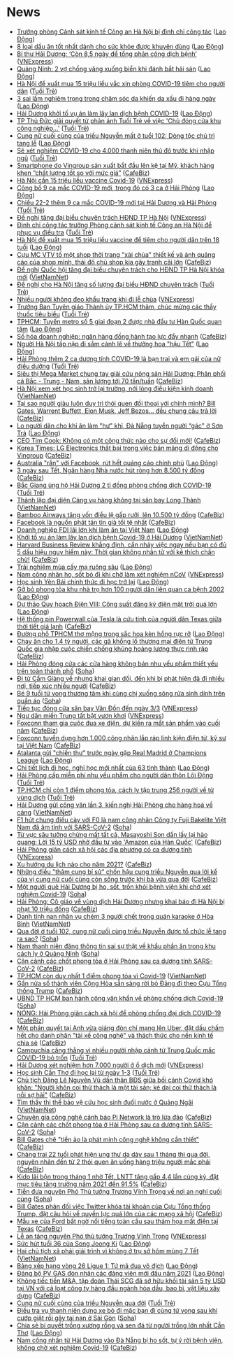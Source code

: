 # News

- [Trưởng phòng Cảnh sát kinh tế Công an Hà Nội bị đình chỉ công tác](https://laodong.vn/phap-luat/truong-phong-canh-sat-kinh-te-cong-an-ha-noi-bi-dinh-chi-cong-tac-882650.ldo) ([Lao Động](https://laodong.vn))
- [8 loại dầu ăn tốt nhất dành cho sức khỏe được khuyên dùng](https://laodong.vn/suc-khoe/8-loai-dau-an-tot-nhat-danh-cho-suc-khoe-duoc-khuyen-dung-882048.ldo) ([Lao Động](https://laodong.vn))
- [Bí thư Hải Dương: ‘Còn 8,5 ngày để tổng phản công dịch bệnh’](https://vnexpress.net/bi-thu-hai-duong-con-8-5-ngay-de-tong-phan-cong-dich-benh-4238648.html) ([VNExpress](https://vnexpress.net))
- [Quảng Ninh: 2 vợ chồng văng xuống biển khi đánh bắt hải sản](https://laodong.vn/xa-hoi/quang-ninh-2-vo-chong-vang-xuong-bien-khi-danh-bat-hai-san-882627.ldo) ([Lao Động](https://laodong.vn))
- [Hà Nội đề xuất mua 15 triệu liều vắc xin phòng COVID-19 tiêm cho người dân](https://tuoitre.vn/ha-noi-de-xuat-mua-15-trieu-lieu-vac-xin-phong-covid-19-tiem-cho-nguoi-dan-20210222175118144.htm) ([Tuổi Trẻ](https://tuoitre.vn))
- [3 sai lầm nghiêm trọng trong chăm sóc da khiến da xấu đi hàng ngày](https://laodong.vn/lam-dep/3-sai-lam-nghiem-trong-trong-cham-soc-da-khien-da-xau-di-hang-ngay-882643.ldo) ([Lao Động](https://laodong.vn))
- [Hải Dương khởi tố vụ án làm lây lan dịch bệnh COVID-19](https://laodong.vn/phap-luat/hai-duong-khoi-to-vu-an-lam-lay-lan-dich-benh-covid-19-882617.ldo) ([Lao Động](https://laodong.vn))
- [TP Thủ Đức giải quyết từ phản ánh Tuổi Trẻ về việc 'Chủ đóng cửa khu công nghiệp...'](https://tuoitre.vn/tp-thu-duc-giai-quyet-tu-phan-anh-tuoi-tre-ve-viec-chu-dong-cua-khu-cong-nghiep-20210222173243801.htm) ([Tuổi Trẻ](https://tuoitre.vn))
- [Cung nữ cuối cùng của triều Nguyễn mất ở tuổi 102: Dòng tộc chủ trì tang lễ](https://laodong.vn/xa-hoi/cung-nu-cuoi-cung-cua-trieu-nguyen-mat-o-tuoi-102-dong-toc-chu-tri-tang-le-882558.ldo) ([Lao Động](https://laodong.vn))
- [Sẽ xét nghiệm COVID-19 cho 4.000 thanh niên thủ đô trước khi nhập ngũ](https://tuoitre.vn/se-xet-nghiem-covid-19-cho-4-000-thanh-nien-thu-do-truoc-khi-nhap-ngu-20210222173735366.htm) ([Tuổi Trẻ](https://tuoitre.vn))
- [Smartphone do Vingroup sản xuất bắt đầu lên kệ tại Mỹ, khách hàng khen “chất lượng tốt so với mức giá”](https://cafebiz.vn/smartphone-do-vingroup-san-xuat-bat-dau-len-ke-tai-my-khach-hang-khen-chat-luong-tot-so-voi-muc-gia-20210222182716804.chn) ([CafeBiz](https://cafebiz.vn))
- [Hà Nội cần 15 triệu liều vaccine Covid-19](https://vnexpress.net/ha-noi-can-15-trieu-lieu-vaccine-covid-19-4238633.html) ([VNExpress](https://vnexpress.net))
- [Công bố 9 ca mắc COVID-19 mới, trong đó có 3 ca ở Hải Phòng](https://laodong.vn/y-te/cong-bo-9-ca-mac-covid-19-moi-trong-do-co-3-ca-o-hai-phong-882612.ldo) ([Lao Động](https://laodong.vn))
- [Chiều 22-2 thêm 9 ca mắc COVID-19 mới tại Hải Dương và Hải Phòng](https://tuoitre.vn/chieu-22-2-them-9-ca-mac-covid-19-moi-tai-hai-duong-va-hai-phong-20210222181537981.htm) ([Tuổi Trẻ](https://tuoitre.vn))
- [Đề nghị tăng đại biểu chuyên trách HĐND TP Hà Nội](https://vnexpress.net/de-nghi-tang-dai-bieu-chuyen-trach-hdnd-tp-ha-noi-4238653.html) ([VNExpress](https://vnexpress.net))
- [Đình chỉ công tác trưởng Phòng cảnh sát kinh tế Công an Hà Nội để phục vụ điều tra](https://tuoitre.vn/dinh-chi-cong-tac-truong-phong-canh-sat-kinh-te-cong-an-ha-noi-de-phuc-vu-dieu-tra-20210222175649567.htm) ([Tuổi Trẻ](https://tuoitre.vn))
- [Hà Nội đề xuất mua 15 triệu liều vaccine để tiêm cho người dân trên 18 tuổi](https://laodong.vn/xa-hoi/ha-noi-de-xuat-mua-15-trieu-lieu-vaccine-de-tiem-cho-nguoi-dan-tren-18-tuoi-882560.ldo) ([Lao Động](https://laodong.vn))
- [Cựu MC VTV tố một shop thời trang "xài chùa" thiết kế và ảnh quảng cáo của shop mình, thái độ chủ shop kia gây tranh cãi lớn](https://cafebiz.vn/cuu-mc-vtv-to-mot-shop-thoi-trang-xai-chua-thiet-ke-va-anh-quang-cao-cua-shop-minh-thai-do-chu-shop-kia-gay-tranh-cai-lon-20210222163553934.chn) ([CafeBiz](https://cafebiz.vn))
- [Đề nghị Quốc hội tăng đại biểu chuyên trách cho HĐND TP Hà Nội khóa mới](http://vietnamnet.vn/vn/thoi-su/quoc-hoi/de-nghi-quoc-hoi-tang-dai-bieu-chuyen-trach-cho-hdnd-tp-ha-noi-khoa-moi-714689.html) ([VietNamNet](https://vietnamnet.vn))
- [Đề nghị cho Hà Nội tăng số lượng đại biểu HĐND chuyên trách](https://tuoitre.vn/de-nghi-cho-ha-noi-tang-so-luong-dai-bieu-hdnd-chuyen-trach-20210222171046394.htm) ([Tuổi Trẻ](https://tuoitre.vn))
- [Nhiều người không đeo khẩu trang khi đi lễ chùa](https://vnexpress.net/nhieu-nguoi-khong-deo-khau-trang-khi-di-le-chua-4238595.html) ([VNExpress](https://vnexpress.net))
- [Trưởng Ban Tuyên giáo Thành ủy TP.HCM thăm, chúc mừng các thầy thuốc tiêu biểu](https://tuoitre.vn/truong-ban-tuyen-giao-thanh-uy-tp-hcm-tham-chuc-mung-cac-thay-thuoc-tieu-bieu-20210222170502975.htm) ([Tuổi Trẻ](https://tuoitre.vn))
- [TPHCM: Tuyến metro số 5 giai đoạn 2 được nhà đầu tư Hàn Quốc quan tâm](https://laodong.vn/kinh-te/tphcm-tuyen-metro-so-5-giai-doan-2-duoc-nha-dau-tu-han-quoc-quan-tam-882573.ldo) ([Lao Động](https://laodong.vn))
- [Số hóa doanh nghiệp: ngân hàng đồng hành tạo lực đẩy nhanh](https://cafebiz.vn/so-hoa-doanh-nghiep-ngan-hang-dong-hanh-tao-luc-day-nhanh-2021022216590797.chn) ([CafeBiz](https://cafebiz.vn))
- [Người Hà Nội tấp nập đi sắm cành lê về thưởng hoa &quot;hậu Tết&quot;](https://laodong.vn/photo/nguoi-ha-noi-tap-nap-di-sam-canh-le-ve-thuong-hoa-hau-tet-882494.ldo) ([Lao Động](https://laodong.vn))
- [Hải Phòng thêm 2 ca dương tính COVID-19 là bạn trai và em gái của nữ điều dưỡng](https://tuoitre.vn/hai-phong-them-2-ca-duong-tinh-covid-19-la-ban-trai-va-em-gai-cua-nu-dieu-duong-20210222171519785.htm) ([Tuổi Trẻ](https://tuoitre.vn))
- [Siêu thị Mega Market chung tay giải cứu nông sản Hải Dương: Phân phối cả Bắc - Trung - Nam, sản lượng tới 70 tấn/tuần](https://cafebiz.vn/sieu-thi-mega-market-chung-tay-giai-cuu-nong-san-hai-duong-phan-phoi-ca-bac-trung-nam-san-luong-toi-70-tan-tuan-20210222171818148.chn) ([CafeBiz](https://cafebiz.vn))
- [Hà Nội xem xét học sinh trở lại trường, nới lỏng điều kiện kinh doanh](http://vietnamnet.vn/vn/thoi-su/ha-noi-xem-xet-hoc-sinh-tro-lai-truong-noi-long-dieu-kien-kinh-doanh-714680.html) ([VietNamNet](https://vietnamnet.vn))
- [Tại sao người giàu luôn duy trì thói quen đối thoại với chính mình? Bill Gates, Warrent Buffett, Elon Musk, Jeff Bezos... đều chung câu trả lời](https://cafebiz.vn/tai-sao-nguoi-giau-luon-duy-tri-thoi-quen-doi-thoai-voi-chinh-minh-bill-gates-warrent-buffett-elon-musk-jeff-bezos-deu-chung-cau-tra-loi-20210222170751314.chn) ([CafeBiz](https://cafebiz.vn))
- [Lo người dân cho khỉ ăn làm &quot;hư&quot; khỉ, Đà Nẵng tuyển người “gác&quot; ở Sơn Trà](https://laodong.vn/xa-hoi/lo-nguoi-dan-cho-khi-an-lam-hu-khi-da-nang-tuyen-nguoi-gac-o-son-tra-882434.ldo) ([Lao Động](https://laodong.vn))
- [CEO Tim Cook: Không có một công thức nào cho sự đổi mới!](https://cafebiz.vn/ceo-tim-cook-khong-co-mot-cong-thuc-nao-cho-su-doi-moi-20210222154305483.chn) ([CafeBiz](https://cafebiz.vn))
- [Korea Times: LG Electronics thất bại trong việc bán mảng di động cho Vingroup](https://cafebiz.vn/korea-times-lg-electronics-that-bai-trong-viec-ban-mang-di-dong-cho-vingroup-20210222165031465.chn) ([CafeBiz](https://cafebiz.vn))
- [Australia &quot;rắn&quot; với Facebook, rút hết quảng cáo chính phủ](https://laodong.vn/the-gioi/australia-ran-voi-facebook-rut-het-quang-cao-chinh-phu-882547.ldo) ([Lao Động](https://laodong.vn))
- [3 ngày sau Tết, Ngân hàng Nhà nước hút ròng hơn 8.500 tỷ đồng](https://cafebiz.vn/3-ngay-sau-tet-ngan-hang-nha-nuoc-hut-rong-hon-8500-ty-dong-20210222164429447.chn) ([CafeBiz](https://cafebiz.vn))
- [Bắc Giang ủng hộ Hải Dương 2 tỉ đồng phòng chống dịch COVID-19](https://tuoitre.vn/bac-giang-ung-ho-hai-duong-2-ti-dong-phong-chong-dich-covid-19-20210222162019579.htm) ([Tuổi Trẻ](https://tuoitre.vn))
- [Thành lập đại diện Cảng vụ hàng không tại sân bay Long Thành](http://vietnamnet.vn/vn/thoi-su/an-toan-giao-thong/thanh-lap-dai-dien-cang-vu-hang-khong-tai-san-bay-long-thanh-714674.html) ([VietNamNet](https://vietnamnet.vn))
- [Bamboo Airways tăng vốn điều lệ gấp rưỡi, lên 10.500 tỷ đồng](https://cafebiz.vn/bamboo-airways-tang-von-dieu-le-gap-ruoi-len-10500-ty-dong-20210222163138072.chn) ([CafeBiz](https://cafebiz.vn))
- [Facebook là nguồn phát tán tin giả tồi tệ nhất](https://cafebiz.vn/facebook-la-nguon-phat-tan-tin-gia-toi-te-nhat-20210222134756418.chn) ([CafeBiz](https://cafebiz.vn))
- [Doanh nghiệp FDI lãi lớn khi làm ăn tại Việt Nam](https://laodong.vn/kinh-te/doanh-nghiep-fdi-lai-lon-khi-lam-an-tai-viet-nam-882282.ldo) ([Lao Động](https://laodong.vn))
- [Khởi tố vụ án làm lây lan dịch bệnh Covid-19 ở Hải Dương](http://vietnamnet.vn/vn/thoi-su/khoi-to-vu-an-lam-lay-lan-dich-benh-covid-19-o-hai-duong-714669.html) ([VietNamNet](https://vietnamnet.vn))
- [Harvard Business Review khẳng định, cần nhảy việc ngay nếu bạn có đủ 5 dấu hiệu nguy hiểm này: Thời gian không nhân từ với kẻ thích chần chừ!](https://cafebiz.vn/harvard-business-review-khang-dinh-can-nhay-viec-ngay-neu-ban-co-du-5-dau-hieu-nguy-hiem-nay-thoi-gian-khong-nhan-tu-voi-ke-thich-chan-chu-2021022216124455.chn) ([CafeBiz](https://cafebiz.vn))
- [Trải nghiệm mùa cấy mạ ruộng sâu](https://laodong.vn/photo/trai-nghiem-mua-cay-ma-ruong-sau-882466.ldo) ([Lao Động](https://laodong.vn))
- [Nam công nhân ho, sốt bỏ đi khi chờ làm xét nghiệm nCoV](https://vnexpress.net/nam-cong-nhan-ho-sot-bo-di-khi-cho-lam-xet-nghiem-ncov-4238541.html) ([VNExpress](https://vnexpress.net))
- [Học sinh Yên Bái chính thức đi học trở lại](https://laodong.vn/photo/hoc-sinh-yen-bai-chinh-thuc-di-hoc-tro-lai-882478.ldo) ([Lao Động](https://laodong.vn))
- [Gỡ bỏ phong tỏa khu nhà trọ hơn 100 người dân liên quan ca bệnh 2002](https://laodong.vn/video/go-bo-phong-toa-khu-nha-tro-hon-100-nguoi-dan-lien-quan-ca-benh-2002-882506.ldo) ([Lao Động](https://laodong.vn))
- [Dự thảo Quy hoạch Điện VIII: Công suất đăng ký điện mặt trời quá lớn](https://laodong.vn/kinh-te/du-thao-quy-hoach-dien-viii-cong-suat-dang-ky-dien-mat-troi-qua-lon-882527.ldo) ([Lao Động](https://laodong.vn))
- [Hệ thống pin Powerwall của Tesla là cứu tinh của người dân Texas giữa thời tiết giá lạnh](https://cafebiz.vn/he-thong-pin-powerwall-cua-tesla-la-cuu-tinh-cua-nguoi-dan-texas-giua-thoi-tiet-gia-lanh-20210222135223163.chn) ([CafeBiz](https://cafebiz.vn))
- [Đường phố TPHCM thơ mộng trong sắc hoa kèn hồng rực rỡ](https://laodong.vn/photo/duong-pho-tphcm-tho-mong-trong-sac-hoa-ken-hong-ruc-ro-882519.ldo) ([Lao Động](https://laodong.vn))
- [Chạy ăn cho 1,4 tỷ người, các gã khổng lồ thương mại điện tử Trung Quốc gia nhập cuộc chiến chống khủng hoảng lương thực rình rập](https://cafebiz.vn/chay-an-cho-14-ty-nguoi-cac-ga-khong-lo-thuong-mai-dien-tu-trung-quoc-gia-nhap-cuoc-chien-chong-khung-hoang-luong-thuc-rinh-rap-20210222153931055.chn) ([CafeBiz](https://cafebiz.vn))
- [Hải Phòng đóng cửa các cửa hàng không bán nhu yếu phẩm thiết yếu trên toàn thành phố](https://soha.vn/hai-phong-dong-cua-cac-cua-hang-khong-ban-nhu-yeu-pham-thiet-yeu-tren-toan-thanh-pho-20210222112623648.htm) ([Soha](https://soha.vn))
- [Đi từ Cẩm Giàng về nhưng khai gian dối, đến khi bị phát hiện đã đi nhiều nơi, tiếp xúc nhiều người](https://cafebiz.vn/di-tu-cam-giang-ve-nhung-khai-gian-doi-den-khi-bi-phat-hien-da-di-nhieu-noi-tiep-xuc-nhieu-nguoi-20210222154524946.chn) ([CafeBiz](https://cafebiz.vn))
- [Bé 9 tuổi tử vong thương tâm khi cùng chị xuống sông rửa sình dính trên quần áo](https://soha.vn/be-9-tuoi-tu-vong-thuong-tam-khi-cung-chi-xuong-song-rua-sinh-dinh-tren-quan-ao-20210222152634684.htm) ([Soha](https://soha.vn))
- [Tiếp tục đóng cửa sân bay Vân Đồn đến ngày 3/3](https://vnexpress.net/tiep-tuc-dong-cua-san-bay-van-don-den-ngay-3-3-4238520.html) ([VNExpress](https://vnexpress.net))
- [Ngư dân miền Trung tất bật vươn khơi](https://vnexpress.net/ngu-dan-mien-trung-tat-bat-vuon-khoi-4238409.html) ([VNExpress](https://vnexpress.net))
- [Foxconn tham gia cuộc đua xe điện, dự kiến ra mắt sản phẩm vào cuối năm](https://cafebiz.vn/foxconn-tham-gia-cuoc-dua-xe-dien-du-kien-ra-mat-san-pham-vao-cuoi-nam-20210222134416463.chn) ([CafeBiz](https://cafebiz.vn))
- [Foxconn tuyển dụng hơn 1.000 công nhân lắp ráp linh kiện điện tử, kỹ sư tại Việt Nam](https://cafebiz.vn/foxconn-tuyen-dung-hon-1000-cong-nhan-lap-rap-linh-kien-dien-tu-ky-su-tai-viet-nam-20210222152757144.chn) ([CafeBiz](https://cafebiz.vn))
- [Atalanta gửi &quot;chiến thư&quot; trước ngày gặp Real Madrid ở Champions League](https://laodong.vn/video/atalanta-gui-chien-thu-truoc-ngay-gap-real-madrid-o-champions-league-882472.ldo) ([Lao Động](https://laodong.vn))
- [Chi tiết lịch đi học, nghỉ học mới nhất của 63 tỉnh thành](https://laodong.vn/infographic/chi-tiet-lich-di-hoc-nghi-hoc-moi-nhat-cua-63-tinh-thanh-882339.ldo) ([Lao Động](https://laodong.vn))
- [Hải Phòng cấp miễn phí nhu yếu phẩm cho người dân thôn Lôi Động](https://tuoitre.vn/hai-phong-cap-mien-phi-nhu-yeu-pham-cho-nguoi-dan-thon-loi-dong-20210222135805652.htm) ([Tuổi Trẻ](https://tuoitre.vn))
- [TP.HCM chỉ còn 1 điểm phong tỏa, cách ly tập trung 256 người về từ vùng dịch](https://tuoitre.vn/tp-hcm-chi-con-1-diem-phong-toa-cach-ly-tap-trung-256-nguoi-ve-tu-vung-dich-20210222150155556.htm) ([Tuổi Trẻ](https://tuoitre.vn))
- [Hải Dương gửi công văn lần 3, kiến nghị Hải Phòng cho hàng hoá về cảng](http://vietnamnet.vn/vn/thoi-su/hai-duong-gui-cong-van-lan-3-kien-nghi-hai-phong-cho-hang-hoa-ve-cang-714635.html) ([VietNamNet](https://vietnamnet.vn))
- [F1 hút chung điếu cày với F0 là nam công nhân Công ty Fuji Bakelite Việt Nam đã âm tính với SARS-CoV-2](https://soha.vn/f1-hut-chung-dieu-cay-voi-f0-la-nam-cong-nhan-cong-ty-fuji-bakelite-viet-nam-da-am-tinh-voi-sars-cov-2-20210222151706257.htm) ([Soha](https://soha.vn))
- [Từ vực sâu tưởng chừng mất tất cả, Masayoshi Son dần lấy lại hào quang: Lời 15 tỷ USD nhờ đầu tư vào 'Amazon của Hàn Quốc'](https://cafebiz.vn/tu-vuc-sau-tuong-chung-mat-tat-ca-masayoshi-son-dan-lay-lai-hao-quang-loi-15-ty-usd-nho-dau-tu-vao-amazon-cua-han-quoc-20210222151440838.chn) ([CafeBiz](https://cafebiz.vn))
- [Hải Phòng giãn cách xã hội các địa phương có ca dương tính](https://vnexpress.net/hai-phong-gian-cach-xa-hoi-cac-dia-phuong-co-ca-duong-tinh-4238518.html) ([VNExpress](https://vnexpress.net))
- [Xu hướng du lịch nào cho năm 2021?](https://cafebiz.vn/xu-huong-du-lich-nao-cho-nam-2021-20210222145816723.chn) ([CafeBiz](https://cafebiz.vn))
- [Những điều "thâm cung bí sử" chốn hậu cung triều Nguyễn qua lời kể của vị cung nữ cuối cùng còn sống trước khi bà vừa qua đời](https://cafebiz.vn/nhung-dieu-tham-cung-bi-su-chon-hau-cung-trieu-nguyen-qua-loi-ke-cua-vi-cung-nu-cuoi-cung-con-song-truoc-khi-ba-vua-qua-doi-20210222145039535.chn) ([CafeBiz](https://cafebiz.vn))
- [Một người quê Hải Dương bị ho, sốt, trốn khỏi bệnh viện khi chờ xét nghiệm Covid-19](https://soha.vn/mot-nguoi-que-hai-duong-bi-ho-sot-tron-khoi-benh-vien-khi-cho-xet-nghiem-covid-19-20210222142157884.htm) ([Soha](https://soha.vn))
- [Hải Phòng: Cô giáo về vùng dịch Hải Dương nhưng khai báo đi Hà Nội bị phạt 10 triệu đồng](https://cafebiz.vn/hai-phong-co-giao-ve-vung-dich-hai-duong-nhung-khai-bao-di-ha-noi-bi-phat-10-trieu-dong-20210222144715641.chn) ([CafeBiz](https://cafebiz.vn))
- [Danh tính nạn nhân vụ chém 3 người chết trong quán karaoke ở Hòa Bình](http://vietnamnet.vn/vn/thoi-su/danh-tinh-nan-nhan-vu-chem-3-nguoi-chet-trong-quan-karaoke-o-hoa-binh-714629.html) ([VietNamNet](https://vietnamnet.vn))
- [Qua đời ở tuổi 102, cung nữ cuối cùng triều Nguyễn được tổ chức lễ tang ra sao?](https://soha.vn/qua-doi-o-tuoi-102-cung-nu-cuoi-cung-trieu-nguyen-duoc-to-chuc-le-tang-ra-sao-20210222144002905.htm) ([Soha](https://soha.vn))
- [Nam thanh niên đăng thông tin sai sự thật về khẩu phần ăn trong khu cách ly ở Quảng Ninh](https://soha.vn/nam-thanh-nien-dang-thong-tin-sai-su-that-ve-khau-phan-an-trong-khu-cach-ly-o-quang-ninh-20210222143641409.htm) ([Soha](https://soha.vn))
- [Cận cảnh các chốt phong tỏa ở Hải Phòng sau ca dương tính SARS-CoV-2](https://cafebiz.vn/can-canh-cac-chot-phong-toa-o-hai-phong-sau-ca-duong-tinh-sars-cov-2-20210222144234118.chn) ([CafeBiz](https://cafebiz.vn))
- [TP.HCM còn duy nhất 1 điểm phong tỏa vì Covid-19](http://vietnamnet.vn/vn/thoi-su/tp-hcm-con-duy-nhat-1-diem-phong-toa-vi-covid-19-714642.html) ([VietNamNet](https://vietnamnet.vn))
- [Gần nửa số thành viên Cộng Hòa sẵn sàng rời bỏ Đảng đi theo Cựu Tổng thống Trump](https://cafebiz.vn/gan-nua-so-thanh-vien-cong-hoa-san-sang-roi-bo-dang-di-theo-cuu-tong-thong-trump-20210222142231229.chn) ([CafeBiz](https://cafebiz.vn))
- [UBND TP HCM ban hành công văn khẩn về phòng chống dịch Covid-19](https://soha.vn/ubnd-tp-hcm-ban-hanh-cong-van-khan-ve-phong-chong-dich-covid-19-20210222143607848.htm) ([Soha](https://soha.vn))
- [NÓNG: Hải Phòng giãn cách xã hội để phòng chống đại dịch COVID-19](https://cafebiz.vn/nong-hai-phong-gian-cach-xa-hoi-theo-chi-thi-15-chi-thi-16-20210222143645612.chn) ([CafeBiz](https://cafebiz.vn))
- [Một phán quyết tại Anh vừa giáng đòn chí mạng lên Uber, đặt dấu chấm hết cho danh phận "tài xế công nghệ" và thách thức cho nền kinh tế chia sẻ](https://cafebiz.vn/mot-phan-quyet-tai-anh-vua-giang-don-chi-mang-len-uber-dat-dau-cham-het-cho-danh-phan-tai-xe-cong-nghe-va-thach-thuc-cho-nen-kinh-te-chia-se-20210222113555564.chn) ([CafeBiz](https://cafebiz.vn))
- [Campuchia căng thẳng vì nhiều người nhập cảnh từ Trung Quốc mắc COVID-19 bỏ trốn](https://tuoitre.vn/campuchia-cang-thang-vi-nhieu-nguoi-nhap-canh-tu-trung-quoc-mac-covid-19-bo-tron-20210222133458541.htm) ([Tuổi Trẻ](https://tuoitre.vn))
- [Hải Dương xét nghiệm hơn 7.000 người ở ổ dịch mới](https://vnexpress.net/hai-duong-xet-nghiem-hon-7-000-nguoi-o-o-dich-moi-4238384.html) ([VNExpress](https://vnexpress.net))
- [Học sinh Cần Thơ đi học lại từ ngày 1-3](https://tuoitre.vn/hoc-sinh-can-tho-di-hoc-lai-tu-ngay-1-3-20210222134907591.htm) ([Tuổi Trẻ](https://tuoitre.vn))
- [Chủ tịch Đặng Lê Nguyên Vũ dấn thân BĐS giữa bối cảnh Covid khó khăn: "Người khôn coi thử thách là một tài sản; kẻ dại coi thử thách là nỗi sợ hãi"](https://cafebiz.vn/chu-tich-dang-le-nguyen-vu-dan-than-bds-giua-boi-canh-covid-kho-khan-nguoi-khon-coi-thu-thach-la-mot-tai-san-nguoi-ngu-coi-thu-thach-la-noi-so-hai-20210222141357458.chn) ([CafeBiz](https://cafebiz.vn))
- [Tìm thấy thi thể bảo vệ cứu học sinh đuối nước ở Quảng Ngãi](http://vietnamnet.vn/vn/thoi-su/tim-thay-thi-the-bao-ve-cuu-hoc-sinh-duoi-nuoc-o-quang-ngai-714622.html) ([VietNamNet](https://vietnamnet.vn))
- [Chuyên gia công nghệ cảnh báo Pi Network là trò lừa đảo](https://cafebiz.vn/chuyen-gia-cong-nghe-canh-bao-pi-network-la-tro-lua-dao-20210222142033501.chn) ([CafeBiz](https://cafebiz.vn))
- [Cận cảnh các chốt phong tỏa ở Hải Phòng sau ca dương tính SARS-CoV-2](https://soha.vn/can-canh-cac-chot-phong-toa-o-hai-phong-sau-ca-duong-tinh-sars-cov-2-20210222141609186.htm) ([Soha](https://soha.vn))
- [Bill Gates chê "tiền ảo là phát minh công nghệ không cần thiết"](https://cafebiz.vn/bill-gates-che-tien-ao-la-phat-minh-cong-nghe-khong-can-thiet-20210222134122758.chn) ([CafeBiz](https://cafebiz.vn))
- [Chàng trai 22 tuổi phát hiện ung thư dạ dày sau 1 tháng thì qua đời, nguyên nhân đến từ 2 thói quen ăn uống hàng triệu người mắc phải](https://cafebiz.vn/chang-trai-22-tuoi-phat-hien-ung-thu-da-day-sau-1-thang-thi-qua-doi-nguyen-nhan-den-tu-2-thoi-quen-an-uong-hang-trieu-nguoi-mac-phai-20210222141857029.chn) ([CafeBiz](https://cafebiz.vn))
- [Kido lãi bộn trong tháng 1 nhờ Tết, LNTT tăng gấp 4,4 lần cùng kỳ, đặt mục tiêu tăng trưởng năm 2021 đến 91,5%](https://cafebiz.vn/kido-lai-bon-trong-thang-1-nho-tet-lntt-tang-gap-44-lan-cung-ky-dat-muc-tieu-tang-truong-nam-2021-den-915-20210222111831361.chn) ([CafeBiz](https://cafebiz.vn))
- [Tiễn đưa nguyên Phó Thủ tướng Trương Vĩnh Trọng về nơi an nghỉ cuối cùng](https://soha.vn/tien-dua-nguyen-pho-thu-tuong-truong-vinh-trong-ve-noi-an-nghi-cuoi-cung-20210222140952242.htm) ([Soha](https://soha.vn))
- [Bill Gates phản đối việc Twitter khóa tài khoản của Cựu Tổng thống Trump, đặt câu hỏi về quyền lực quá lớn của các mạng xã hội](https://cafebiz.vn/bill-gates-phan-doi-viec-twitter-khoa-tai-khoan-cua-cuu-tong-thong-trump-dat-cau-hoi-ve-quyen-luc-qua-lon-cua-cac-mang-xa-hoi-20210222084017871.chn) ([CafeBiz](https://cafebiz.vn))
- [Mẫu xe của Ford bất ngờ nổi tiếng toàn cầu sau thảm họa mất điện tại Texas](https://cafebiz.vn/mau-xe-cua-ford-bat-ngo-noi-tieng-toan-cau-sau-tham-hoa-mat-dien-tai-texas-20210222135551713.chn) ([CafeBiz](https://cafebiz.vn))
- [Lễ an táng nguyên Phó thủ tướng Trương Vĩnh Trọng](https://vnexpress.net/le-an-tang-nguyen-pho-thu-tuong-truong-vinh-trong-4238478.html) ([VNExpress](https://vnexpress.net))
- [Sức hút tuổi 36 của Song Joong Ki](https://laodong.vn/photo/suc-hut-tuoi-36-cua-song-joong-ki-882396.ldo) ([Lao Động](https://laodong.vn))
- [Hai chủ tịch xã phải giải trình vì không ở trụ sở hôm mùng 7 Tết](http://vietnamnet.vn/vn/thoi-su/hai-chu-tich-xa-phai-giai-trinh-vi-khong-o-tru-so-hom-mung-7-tet-714604.html) ([VietNamNet](https://vietnamnet.vn))
- [Bảng xếp hạng vòng 26 Ligue 1: Tứ mã đua vô địch](https://laodong.vn/infographic/bang-xep-hang-vong-26-ligue-1-tu-ma-dua-vo-dich-882424.ldo) ([Lao Động](https://laodong.vn))
- [Đảng bộ PV GAS đón nhận các đảng viên mới đầu năm 2021](https://laodong.vn/thong-tin-doanh-nghiep/dang-bo-pv-gas-don-nhan-cac-dang-vien-moi-dau-nam-2021-882411.ldo) ([Lao Động](https://laodong.vn))
- [Không tiếc tiền M&A, tập đoàn Thái SCG đã sở hữu khối tài sản 5 tỷ USD tại VN với cả loạt công ty hàng đầu ngành hóa dầu, bao bì, vật liệu xây dựng](https://cafebiz.vn/khong-tiec-tien-ma-tap-doan-thai-scg-da-so-huu-khoi-tai-san-5-ty-usd-tai-vn-voi-ca-loat-cong-ty-hang-dau-nganh-hoa-dau-bao-bi-vat-lieu-xay-dung-20210222135939452.chn) ([CafeBiz](https://cafebiz.vn))
- [Cung nữ cuối cùng của triều Nguyễn qua đời](https://tuoitre.vn/cung-nu-cuoi-cung-cua-trieu-nguyen-qua-doi-20210222134020697.htm) ([Tuổi Trẻ](https://tuoitre.vn))
- [Điều tra vụ thanh niên dựng xe bỏ đi mặc bạn đi cùng tử vong sau khi cướp giật rồi gây tai nạn ở Sài Gòn](https://soha.vn/dieu-tra-vu-thanh-nien-dung-xe-bo-di-mac-ban-di-cung-tu-vong-sau-khi-cuop-giat-roi-gay-tai-nan-o-sai-gon-20210222131534486.htm) ([Soha](https://soha.vn))
- [Chia sẻ bí quyết trồng xương rồng và sen đá từ người trồng lớn nhất Cần Thơ](https://laodong.vn/video/chia-se-bi-quyet-trong-xuong-rong-va-sen-da-tu-nguoi-trong-lon-nhat-can-tho-882355.ldo) ([Lao Động](https://laodong.vn))
- [Nam công nhân từ Hải Dương vào Đà Nẵng bị ho sốt, tự ý rời bệnh viện, không chờ xét nghiệm Covid-19](https://cafebiz.vn/nam-cong-nhan-tu-hai-duong-vao-da-nang-bi-ho-sot-tu-y-roi-benh-vien-khong-cho-xet-nghiem-covid-19-20210222135518029.chn) ([CafeBiz](https://cafebiz.vn))
